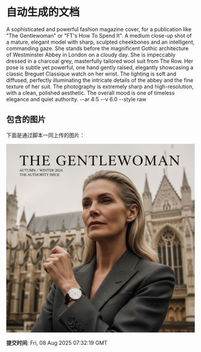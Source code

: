 
# 自动生成的文档

A sophisticated and powerful fashion magazine cover, for a publication like "The Gentlewoman" or "FT's How To Spend It". A medium close-up shot of a mature, elegant model with sharp, sculpted cheekbones and an intelligent, commanding gaze. She stands before the magnificent Gothic architecture of Westminster Abbey in London on a cloudy day. She is impeccably dressed in a charcoal grey, masterfully tailored wool suit from The Row. Her pose is subtle yet powerful, one hand gently raised, elegantly showcasing a classic Breguet Classique watch on her wrist. The lighting is soft and diffused, perfectly illuminating the intricate details of the abbey and the fine texture of her suit. The photography is extremely sharp and high-resolution, with a clean, polished aesthetic. The overall mood is one of timeless elegance and quiet authority. --ar 4:5 --v 6.0 --style raw

## 包含的图片

下面是通过脚本一同上传的图片：

![自动上传的图片](../assets/images/20250808153215rhhv7.png)

**提交时间**: Fri, 08 Aug 2025 07:32:19 GMT
